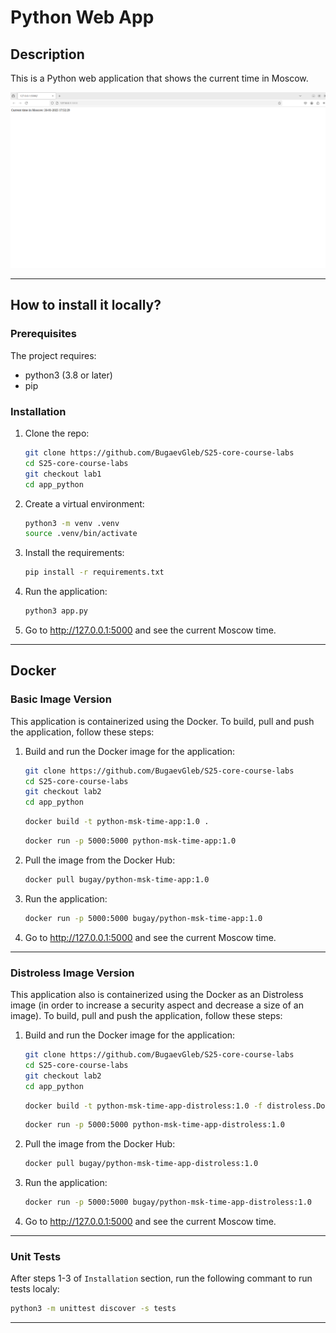 # Python Web App

## Description

This is a Python web application that shows the current time in Moscow.

![Web page](images/web_page.png)

-----

## How to install it locally?

### Prerequisites

The project requires:

- python3 (3.8 or later)
- pip

### Installation

1. Clone the repo:

   ```bash
   git clone https://github.com/BugaevGleb/S25-core-course-labs
   cd S25-core-course-labs
   git checkout lab1
   cd app_python
   ```

2. Create a virtual environment:

   ```bash
   python3 -m venv .venv
   source .venv/bin/activate
   ```

3. Install the requirements:

   ```bash
   pip install -r requirements.txt
   ```

4. Run the application:

   ```bash
   python3 app.py
   ```

5. Go to <http://127.0.0.1:5000> and see the current Moscow time.

-----

## Docker

### Basic Image Version

This application is containerized using the Docker. To build, pull and push the application, follow these steps:

1. Build and run the Docker image for the application:

   ```bash
   git clone https://github.com/BugaevGleb/S25-core-course-labs
   cd S25-core-course-labs
   git checkout lab2
   cd app_python
   ```

   ```bash
   docker build -t python-msk-time-app:1.0 .
   ```

   ```bash
   docker run -p 5000:5000 python-msk-time-app:1.0
   ```

2. Pull the image from the Docker Hub:

   ```bash
   docker pull bugay/python-msk-time-app:1.0
   ```

3. Run the application:

   ```bash
   docker run -p 5000:5000 bugay/python-msk-time-app:1.0
   ```

4. Go to <http://127.0.0.1:5000> and see the current Moscow time.

-----

### Distroless Image Version

This application also is containerized using the Docker as an Distroless image (in order to increase a security aspect and decrease a size of an image). To build, pull and push the application, follow these steps:

1. Build and run the Docker image for the application:

   ```bash
   git clone https://github.com/BugaevGleb/S25-core-course-labs
   cd S25-core-course-labs
   git checkout lab2
   cd app_python
   ```

   ```bash
   docker build -t python-msk-time-app-distroless:1.0 -f distroless.Dockerfile .
   ```

   ```bash
   docker run -p 5000:5000 python-msk-time-app-distroless:1.0
   ```

2. Pull the image from the Docker Hub:

   ```bash
   docker pull bugay/python-msk-time-app-distroless:1.0
   ```

3. Run the application:

   ```bash
   docker run -p 5000:5000 bugay/python-msk-time-app-distroless:1.0
   ```

4. Go to <http://127.0.0.1:5000> and see the current Moscow time.

-----

### Unit Tests

After steps 1-3 of `Installation` section, run the following commant to run tests localy:

```bash
python3 -m unittest discover -s tests
```

-----
